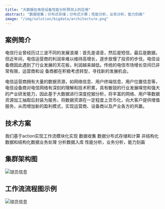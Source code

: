 ```yaml
---
title: "大数据在电信设备性能分析预测上的应用"
abstract: "数据收集；分布式存储；分布式计算；性能分析，业务分析，能力刻画"
image: "/img/solution/bigdata/architecture.png"
---
```


## 案例简介
电信行业曾经历过三波不同的发展浪潮：首先是语音，然后是短信，最后是数据。但近年间，电信运营商的利润率难以维持高增长，逐步放慢了投资的步伐，电信设备商因此遇到了行业发展的天花板，利润越来越低。传统的电信市场增长空间已非常有限，运营商和设
备商都在积极考虑转型，寻找新的发展机会。

电信运营商拥有大量的数据资源，如网络信息、用户终端信息、用户位置信息等，电信设备商对电信网络有深刻的理解和技术积累，具有敏锐的行业发展嗅觉和强大的产业研发能力，因此基于大数据进行深度挖掘分析，将丰富的网络、用户等数据资源加工抽取后封装为服务，将数据资源在一定程度上货币化，向大客户提供增值服务，从而增加新的盈利模式，实现运营商、设备商以及产业各方的共赢。

## 技术方案
我们基于action实现工作流模块化实现
数据收集
数据分布式存储和计算
非结构化数据和结构化数据业务处理
分析数据入库
性能分析，业务分析，能力刻画

## 集群架构图
![球员信息](/img/case/bigdata/case_bigdata_2.png "Microservice")
## 工作流流程图示例
![球员信息](/img/case/bigdata/case_bigdata_3.png "Microservice")
